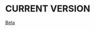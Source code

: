 # CURRENT VERSION 

[Beta](https://drive.google.com/drive/u/2/folders/19AVA4ZDH1m9DNJDhQiSBW912WA7tMcbV)
